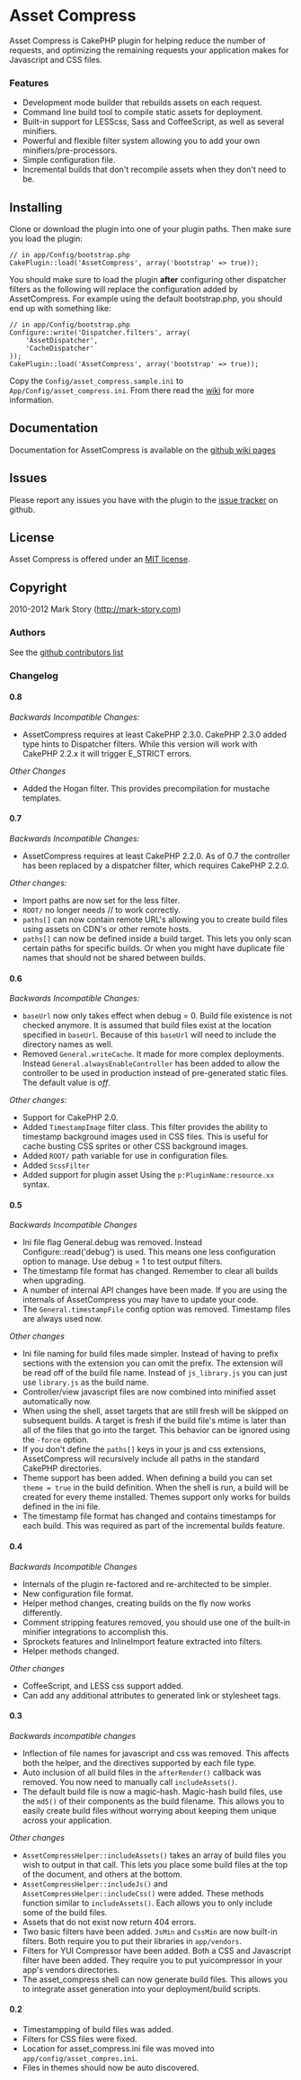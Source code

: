 # Asset Compress

Asset Compress is CakePHP plugin for helping reduce the number of requests, and optimizing the remaining requests your application makes for Javascript and CSS files.

### Features

* Development mode builder that rebuilds assets on each request.
* Command line build tool to compile static assets for deployment.
* Built-in support for LESScss, Sass and CoffeeScript, as well as several
  minifiers.
* Powerful and flexible filter system allowing you to add your own
  minifiers/pre-processors.
* Simple configuration file.
* Incremental builds that don't recompile assets when they don't need to
  be.

## Installing

Clone or download the plugin into one of your plugin paths. Then make
sure you load the plugin:

	// in app/Config/bootstrap.php
	CakePlugin::load('AssetCompress', array('bootstrap' => true));

You should make sure to load the plugin **after** configuring other
dispatcher filters as the following will replace the configuration
added by AssetCompress. For example using the default bootstrap.php, you
should end up with something like:

	// in app/Config/bootstrap.php
	Configure::write('Dispatcher.filters', array(
		'AssetDispatcher',
		'CacheDispatcher'
	));
	CakePlugin::load('AssetCompress', array('bootstrap' => true));

Copy the `Config/asset_compress.sample.ini` to `App/Config/asset_compress.ini`. From there
read the [wiki](http://github.com/markstory/asset_compress/wiki) for more information.

## Documentation

Documentation for AssetCompress is available on the [github wiki pages](http://github.com/markstory/asset_compress/wiki)

## Issues

Please report any issues you have with the plugin to the [issue tracker](http://github.com/markstory/asset_compress/issues) on github.

## License

Asset Compress is offered under an [MIT license](http://www.opensource.org/licenses/mit-license.php).

## Copyright

2010-2012 Mark Story (http://mark-story.com)

### Authors

See the [github contributors list](https://github.com/markstory/asset_compress/graphs/contributors)

### Changelog

#### 0.8

*Backwards Incompatible Changes:*

*  AssetCompress requires at least CakePHP 2.3.0. CakePHP 2.3.0 added type hints to Dispatcher filters.
   While this version will work with CakePHP 2.2.x it will trigger E_STRICT errors.

*Other Changes*

* Added the Hogan filter. This provides precompilation for mustache templates.

#### 0.7

*Backwards Incompatible Changes:*

*  AssetCompress requires at least CakePHP 2.2.0. As of 0.7 the controller has been replaced
   by a dispatcher filter, which requires CakePHP 2.2.0.

*Other changes:*

* Import paths are now set for the less filter.
* `ROOT/` no longer needs // to work correctly.
* `paths[]` can now contain remote URL's allowing you to create build files
  using assets on CDN's or other remote hosts.
* `paths[]` can now be defined inside a build target. This lets you only scan certain
  paths for specific builds. Or when you might have duplicate file names that should not
  be shared between builds.

#### 0.6

*Backwards Incompatible Changes:*

* `baseUrl` now only takes effect when debug = 0. Build file existence
  is not checked anymore. It is assumed that build files exist at
  the location specified in `baseUrl`. Because of this `baseUrl` will
  need to include the directory names as well.
* Removed `General.writeCache`. It made for more complex deployments.
  Instead `General.alwaysEnableController` has been added to allow the
  controller to be used in production instead of pre-generated static files.
  The default value is *off*.

*Other changes:*

* Support for CakePHP 2.0.
* Added `TimestampImage` filter class. This filter provides the ability
  to timestamp background images used in CSS files. This is useful for
  cache busting CSS sprites or other CSS background images.
* Added `ROOT/` path variable for use in configuration files.
* Added `ScssFilter`
* Added support for plugin asset  Using the `p:PluginName:resource.xx`
  syntax.


#### 0.5

*Backwards Incompatible Changes*

* Ini file flag General.debug was removed. Instead
  Configure::read('debug') is used. This means one less configuration
  option to manage. Use debug = 1 to test output filters.
* The timestamp file format has changed. Remember to clear all builds
  when upgrading.
* A number of internal API changes have been made. If you are using the
  internals of AssetCompress you may have to update your code.
* The `General.timestampFile` config option was removed. Timestamp
  files are always used now.

*Other changes*

* Ini file naming for build files made simpler. Instead of having to
  prefix sections with the extension you can omit the prefix. The
  extension will be read off of the build file name. Instead of
  `js_library.js` you can just use `library.js` as the build name.
* Controller/view javascript files are now combined into minified asset automatically now.
* When using the shell, asset targets that are still fresh will be
  skipped on subsequent builds. A target is fresh if the build file's
  mtime is later than all of the files that go into the target. This
  behavior can be ignored using the `-force` option.
* If you don't define the `paths[]` keys in your js and css extensions,
  AssetCompress will recursively include all paths in the standard
  CakePHP directories.
* Theme support has been added. When defining a build you can set
  `theme = true` in the build definition. When the shell is run, a
  build will be created for every theme installed. Themes support only
  works for builds defined in the ini file.
* The timestamp file format has changed and contains timestamps for each
  build. This was required as part of the incremental builds feature.

#### 0.4

*Backwards Incompatible Changes*

* Internals of the plugin re-factored and re-architected to be simpler.
* New configuration file format.
* Helper method changes, creating builds on the fly now works
  differently.
* Comment stripping features removed, you should use one of the built-in
  minifier integrations to accomplish this.
* Sprockets features and InlineImport feature extracted into filters.
* Helper methods changed.

*Other changes*

* CoffeeScript, and LESS css support added.
* Can add any additional attributes to generated link or stylesheet
  tags.



#### 0.3

*Backwards incompatible changes*

* Inflection of file names for javascript and css was removed. This affects both the helper, and the directives supported by each file type.
* Auto inclusion of all build files in the `afterRender()` callback was removed. You now need to manually call `includeAssets()`.
* The default build file is now a magic-hash. Magic-hash build files, use the `md5()` of their components as the build filename. This allows you to easily create build files without worrying about keeping them unique across your application.

*Other changes*

* `AssetCompressHelper::includeAssets()` takes an array of build files you wish to output in that call. This lets you place some build files at the top of the document, and others at the bottom.
* `AssetCompressHelper::includeJs()` and `AssetCompressHelper::includeCss()` were added. These methods function similar to `includeAssets()`. Each allows you to only include some of the build files.
* Assets that do not exist now return 404 errors.
* Two basic filters have been added. `JsMin` and `CssMin` are now built-in filters. Both require you to put their libraries in `app/vendors`.
* Filters for YUI Compressor have been added. Both a CSS and Javascript filter have been added. They require you to put yuicompressor in your app's vendors directories.
* The asset_compress shell can now generate build files. This allows you to integrate asset generation into your deployment/build scripts.


#### 0.2

* Timestampping of build files was added.
* Filters for CSS files were fixed.
* Location for asset_compress.ini file was moved into `app/config/asset_compres.ini`.
* Files in themes should now be auto discovered.
